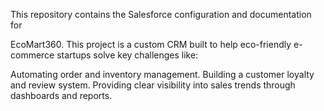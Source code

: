 This repository contains the Salesforce configuration and documentation for 

EcoMart360. This project is a custom CRM built to help eco-friendly e-commerce startups solve key challenges like:

Automating order and inventory management.
Building a customer loyalty and review system.
Providing clear visibility into sales trends through dashboards and reports.
